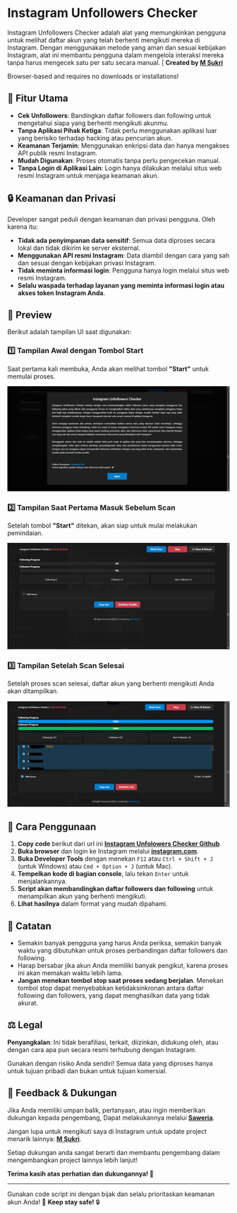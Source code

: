 # Instagram Unfollowers Checker

Instagram Unfollowers Checker adalah alat yang memungkinkan pengguna untuk melihat daftar akun yang telah berhenti mengikuti mereka di Instagram. Dengan menggunakan metode yang aman dan sesuai kebijakan Instagram, alat ini membantu pengguna dalam mengelola interaksi mereka tanpa harus mengecek satu per satu secara manual. | **Created by [M Sukri](https://www.instagram.com/msukri_03/)**

Browser-based and requires no downloads or installations!

## 🚀 Fitur Utama
- **Cek Unfollowers**: Bandingkan daftar followers dan following untuk mengetahui siapa yang berhenti mengikuti akunmu.
- **Tanpa Aplikasi Pihak Ketiga**: Tidak perlu menggunakan aplikasi luar yang berisiko terhadap hacking atau pencurian akun.
- **Keamanan Terjamin**: Menggunakan enkripsi data dan hanya mengakses API publik resmi Instagram.
- **Mudah Digunakan**: Proses otomatis tanpa perlu pengecekan manual.
- **Tanpa Login di Aplikasi Lain**: Login hanya dilakukan melalui situs web resmi Instagram untuk menjaga keamanan akun.

## 🔒 Keamanan dan Privasi
Developer sangat peduli dengan keamanan dan privasi pengguna. Oleh karena itu:
- **Tidak ada penyimpanan data sensitif**: Semua data diproses secara lokal dan tidak dikirim ke server eksternal.
- **Menggunakan API resmi Instagram**: Data diambil dengan cara yang sah dan sesuai dengan kebijakan privasi Instagram.
- **Tidak meminta informasi login**: Pengguna hanya login melalui situs web resmi Instagram.
- **Selalu waspada terhadap layanan yang meminta informasi login atau akses token Instagram Anda**.

## 📸 Preview
Berikut adalah tampilan UI  saat digunakan:

### 1️⃣ Tampilan Awal dengan Tombol Start
Saat pertama kali membuka, Anda akan melihat tombol **"Start"** untuk memulai proses.

![Tampilan Awal](assets/preview1.png)

### 2️⃣ Tampilan Saat Pertama Masuk Sebelum Scan
Setelah tombol **"Start"** ditekan, akan siap untuk mulai melakukan pemindaian.

![Sebelum Scan](assets/preview2.png)

### 3️⃣ Tampilan Setelah Scan Selesai
Setelah proses scan selesai, daftar akun yang berhenti mengikuti Anda akan ditampilkan.

![Setelah Scan](assets/preview3.png)

## 📌 Cara Penggunaan
1. **Copy code** berikut dari url ini **[Instagram Unfolowers Checker Github](https://msxky.github.io/instagramUnfollowersV2/)**.
1. **Buka browser** dan login ke Instagram melalui **[instagram.com](https://www.instagram.com/)**.
2. **Buka Developer Tools** dengan menekan `F12` atau `Ctrl + Shift + J` (untuk Windows) atau `Cmd + Option + J` (untuk Mac).
3. **Tempelkan kode di bagian console**, lalu tekan `Enter` untuk menjalankannya.
4. **Script akan membandingkan daftar followers dan following** untuk menampilkan akun yang berhenti mengikuti.
5. **Lihat hasilnya** dalam format yang mudah dipahami.

## 📝 Catatan
- Semakin banyak pengguna yang harus Anda periksa, semakin banyak waktu yang dibutuhkan untuk proses perbandingan daftar followers dan following.
- Harap bersabar jika akun Anda memiliki banyak pengikut, karena proses ini akan memakan waktu lebih lama.
- **Jangan menekan tombol stop saat proses sedang berjalan**. Menekan tombol stop dapat menyebabkan ketidaksinkronan antara daftar following dan followers, yang dapat menghasilkan data yang tidak akurat.

## ⚖️ Legal
**Penyangkalan**: Ini tidak berafiliasi, terkait, diizinkan, didukung oleh, atau dengan cara apa pun secara resmi terhubung dengan Instagram.

Gunakan dengan risiko Anda sendiri! Semua data yang diproses hanya untuk tujuan pribadi dan bukan untuk tujuan komersial.

## 💬 Feedback & Dukungan
Jika Anda memiliki umpan balik, pertanyaan, atau ingin memberikan dukungan kepada pengembang, Dapat melakukannya melalui **[Saweria](https://sociabuzz.com/msxki)**.

Jangan lupa untuk mengikuti saya di Instagram untuk update project menarik lainnya: **[M Sukri](https://www.instagram.com/msukri_03/)**.

Setiap dukungan anda sangat berarti dan membantu pengembang dalam mengembangkan project lainnya lebih lanjut!

**Terima kasih atas perhatian dan dukungannya! 🙏**


---

Gunakan code script ini dengan bijak dan selalu prioritaskan keamanan akun Anda!
🚀 **Keep stay safe!** 🔒
